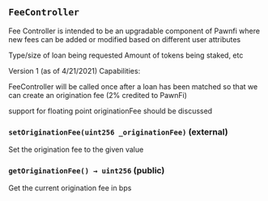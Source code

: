 ## `FeeController`

Fee Controller is intended to be an upgradable component of Pawnfi
where new fees can be added or modified based on different user attributes

Type/size of loan being requested
Amount of tokens being staked, etc

Version 1 (as of 4/21/2021) Capabilities:

FeeController will be called once after a loan has been matched so that we can
create an origination fee (2% credited to PawnFi)

support for floating point originationFee should be discussed

### `setOriginationFee(uint256 _originationFee)` (external)

Set the origination fee to the given value

### `getOriginationFee() → uint256` (public)

Get the current origination fee in bps
